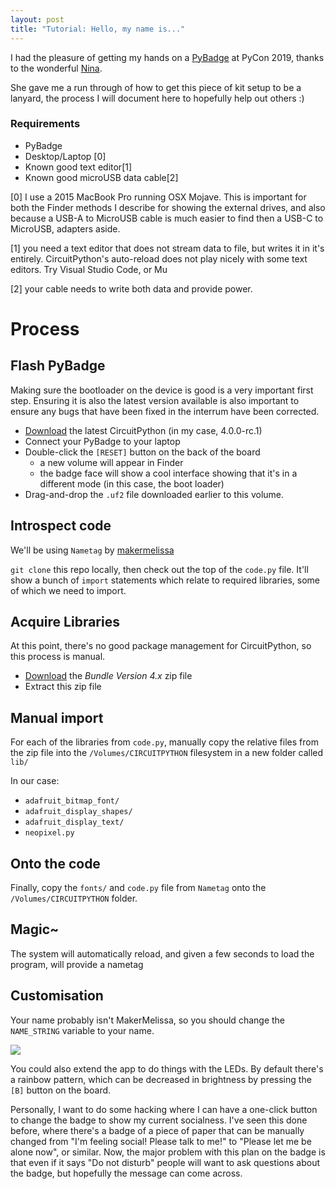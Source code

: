 ```yaml
---
layout: post
title: "Tutorial: Hello, my name is..."
---
```


I had the pleasure of getting my hands on a [PyBadge](https://www.adafruit.com/product/4200) at PyCon 2019, thanks to the wonderful [Nina](https://twitter.com/nnja).

She gave me a run through of how to get this piece of kit setup to be a lanyard, the process I will document here to hopefully help out others :)

### Requirements

* PyBadge
* Desktop/Laptop [0]
* Known good text editor[1]
* Known good microUSB data cable[2]

[0] I use a 2015 MacBook Pro running OSX Mojave. This is important for both the Finder methods I describe for showing the external drives, and also because a USB-A to MicroUSB cable is much easier to find then a USB-C to MicroUSB, adapters aside. 

[1] you need a text editor that does not stream data to file, but writes it in it's entirely. CircuitPython's auto-reload does not play nicely with some text editors. Try Visual Studio Code, or Mu

[2] your cable needs to write both data and provide power. 

# Process

## Flash PyBadge

Making sure the bootloader on the device is good is a very important first step. Ensuring it is also the latest version available is also important to ensure any bugs that have been fixed in the interrum have been corrected. 

* [Download](https://circuitpython.org/board/pybadge/) the latest CircuitPython (in my case, 4.0.0-rc.1)
* Connect your PyBadge to your laptop
* Double-click the `[RESET]` button on the back of the board
  * a new volume will appear in Finder
  * the badge face will show a cool interface showing that it's in a different mode (in this case, the boot loader)
* Drag-and-drop the `.uf2` file downloaded earlier to this volume. 

## Introspect code

We'll be using `Nametag` by [makermelissa](https://github.com/makermelissa/Nametag)

`git clone` this repo locally, then check out the top of the `code.py` file. It'll show a bunch of `import` statements which relate to required libraries, some of which we need to import. 

## Acquire Libraries

At this point, there's no good package management for CircuitPython, so this process is manual.

* [Download](https://circuitpython.org/libraries) the *Bundle Version 4.x* zip file
* Extract this zip file

## Manual import

For each of the libraries from `code.py`, manually copy the relative files from the zip file into the `/Volumes/CIRCUITPYTHON` filesystem in a new folder called `lib/`

In our case: 
 * `adafruit_bitmap_font/`
 * `adafruit_display_shapes/`
 * `adafruit_display_text/`
 * `neopixel.py`

## Onto the code

Finally, copy the `fonts/` and `code.py` file from `Nametag` onto the `/Volumes/CIRCUITPYTHON` folder. 

## Magic~

The system will automatically reload, and given a few seconds to load the program, will provide a nametag

## Customisation

Your name probably isn't MakerMelissa, so you should change the `NAME_STRING` variable to your name. 

<img src="{{site.BASE_PATH}}/assets/media/pybadge.png?w=300" />

You could also extend the app to do things with the LEDs. By default there's a rainbow pattern, which can be decreased in brightness by pressing the `[B]` button on the board. 

Personally, I want to do some hacking where I can have a one-click button to change the badge to show my current socialness. I've seen this done before, where there's a badge of a piece of paper that can be manually changed from "I'm feeling social! Please talk to me!" to "Please let me be alone now", or similar. Now, the major problem with this plan on the badge is that even if it says "Do not disturb" people will want to ask questions about the badge, but hopefully the message can come across. 

